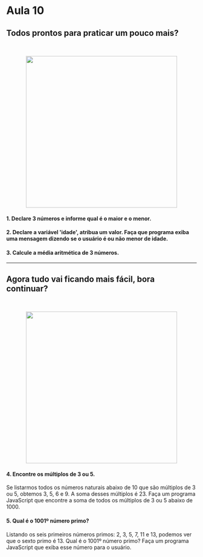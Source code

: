 # Aula 10

 
## Todos prontos para praticar um pouco mais?<br>
 <br>
 <p align="center">
  <img src="https://gifdb.com/images/high/1950s-popeye-the-sailor-man-0n8n1hsdzc0i9dnm.gif" width=400
         
 </p>
<br>


#### 1. Declare 3 números e informe qual é o maior e o menor.

#### 2. Declare a variável 'idade', atribua um valor. Faça que programa exiba uma mensagem dizendo se o usuário é ou não menor de idade.

#### 3. Calcule a média aritmética de 3 números.

 
 ---

 ## Agora tudo vai ficando mais fácil, bora continuar?<br>
 
<br>
<p align="center">
<img src="https://miro.medium.com/v2/resize:fit:640/1*-kDfdHM08x820AD27iXtaA.gif" width=400
  
</p>
<br>
 
 
#### 4. Encontre os múltiplos de 3 ou 5.
Se listarmos todos os números naturais abaixo de 10 que são múltiplos de 3 ou 5, obtemos 3, 5, 6 e 9. A soma desses múltiplos é 23. Faça um programa JavaScript que encontre a soma de todos os múltiplos de 3 ou 5 abaixo de 1000.

#### 5. Qual é o 1001º número primo?
Listando os seis primeiros números primos: 2, 3, 5, 7, 11 e 13, podemos ver que o sexto primo é 13. Qual é o 1001º número primo? Faça um programa JavaScript que exiba esse número para o usuário.

